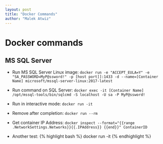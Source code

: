 ```yaml
---
layout: post
title: "Docker Commands"
author: "Malek Atwiz"
---
```


# Docker commands

## MS SQL Server

* Run MS SQL Server Linux image: ```docker run -e "ACCEPT_EULA=Y" -e "SA_PASSWORD=MyP@ssword!" -p [host port]]:1433 -d --name=[Container Name] microsoft/mssql-server-linux:2017-latest```

* Run command on SQL Server: ```docker exec -it [Container Name] /opt/mssql-tools/bin/sqlcmd -S localhost -U sa -P MyP@ssword!```

* Run in interactive mode: ``` docker run -it ```

* Remove after completion: ``` docker run --rm ```

* Get container IP Address: ``` docker inspect --format="{{range .NetworkSettings.Networks}}{{.IPAddress}} {{end}}" ContainerID ```

* Another test:
{% highlight bash %}
docker run -it
{% endhighlight %}